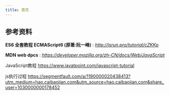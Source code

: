 ```yaml
---
title: 首页
---
```


## 参考资料

**ES6 全套教程 ECMAScript6 (原著:阮一峰)**  :    *http://jsrun.pro/tutorial/cZKKp*

**MDN web dpcs** : *https://developer.mozilla.org/zh-CN/docs/Web/JavaScript*

JavaScript教程 https://www.javatpoint.com/javascript-tutorial

js执行过程 https://segmentfault.com/a/1190000020438413?utm_medium=hao.caibaojian.com&utm_source=hao.caibaojian.com&share_user=1030000000178452